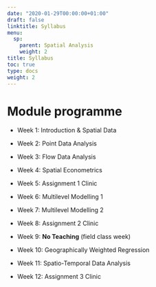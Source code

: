 ```yaml
---
date: "2020-01-29T00:00:00+01:00"
draft: false
linktitle: Syllabus
menu:
  sp:
    parent: Spatial Analysis
    weight: 2
title: Syllabus
toc: true
type: docs
weight: 2
---
```


# Module programme

* Week 1: Introduction & Spatial Data

* Week 2: Point Data Analysis

* Week 3: Flow Data Analysis

* Week 4: Spatial Econometrics

* Week 5: Assignment 1 Clinic

* Week 6: Multilevel Modelling 1

* Week 7: Multilevel Modelling 2

* Week 8: Assignment 2 Clinic

* Week 9: **No Teaching** (field class week)

* Week 10: Geographically Weighted Regression

* Week 11: Spatio-Temporal Data Analysis

* Week 12: Assignment 3 Clinic
